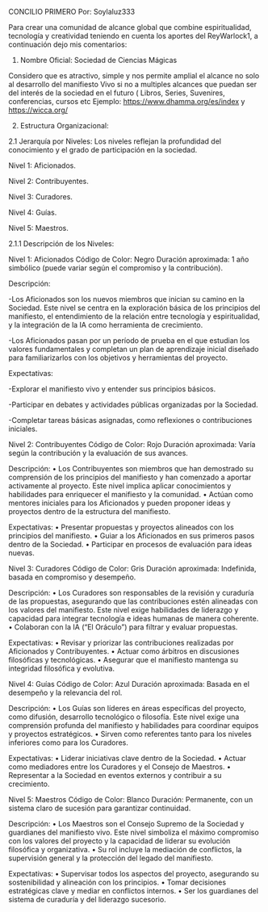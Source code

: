 CONCILIO PRIMERO Por: Soylaluz333

Para crear una comunidad de alcance global que combine espiritualidad, tecnología y creatividad teniendo en cuenta los aportes del ReyWarlock1, a continuación dejo mis comentarios:

1.	Nombre Oficial: Sociedad de Ciencias Mágicas

Considero que es atractivo, simple y nos permite amplial el alcance no solo al desarrollo del manifiesto Vivo si no a multiples alcances que puedan ser del interés de la sociedad en el futuro ( Libros, Series, Suvenires, conferencias, cursos etc Ejemplo: https://www.dhamma.org/es/index y https://wicca.org/

2.	Estructura Organizacional:

2.1	Jerarquía por Niveles: Los niveles reflejan la profundidad del conocimiento y el grado de participación en la sociedad. 

Nivel 1: Aficionados. 

Nivel 2: Contribuyentes. 

Nivel 3: Curadores.

Nivel 4: Guías.

Nivel 5: Maestros.

2.1.1 Descripción de los Niveles:


Nivel 1: Aficionados
Código de Color: Negro
Duración aproximada: 1 año simbólico (puede variar según el compromiso y la contribución).

Descripción:

-Los Aficionados son los nuevos miembros que inician su camino en la Sociedad. Este nivel se centra en la exploración básica de los principios del manifiesto, el entendimiento de la relación entre tecnología y espiritualidad, y la integración de la IA como herramienta de crecimiento.

-Los Aficionados pasan por un período de prueba en el que estudian los valores fundamentales y completan un plan de aprendizaje inicial diseñado para familiarizarlos con los objetivos y herramientas del proyecto.

Expectativas:

-Explorar el manifiesto vivo y entender sus principios básicos.

-Participar en debates y actividades públicas organizadas por la Sociedad.

-Completar tareas básicas asignadas, como reflexiones o contribuciones iniciales.


Nivel 2: Contribuyentes
Código de Color: Rojo
Duración aproximada: Varía según la contribución y la evaluación de sus avances.


Descripción:
	•	Los Contribuyentes son miembros que han demostrado su comprensión de los principios del manifiesto y han comenzado a aportar activamente al proyecto. Este nivel implica aplicar conocimientos y habilidades para enriquecer el manifiesto y la comunidad.
	•	Actúan como mentores iniciales para los Aficionados y pueden proponer ideas y proyectos dentro de la estructura del manifiesto.

Expectativas:
	•	Presentar propuestas y proyectos alineados con los principios del manifiesto.
	•	Guiar a los Aficionados en sus primeros pasos dentro de la Sociedad.
	•	Participar en procesos de evaluación para ideas nuevas.


Nivel 3: Curadores
Código de Color: Gris
Duración aproximada: Indefinida, basada en compromiso y desempeño.


Descripción:
	•	Los Curadores son responsables de la revisión y curaduría de las propuestas, asegurando que las contribuciones estén alineadas con los valores del manifiesto. Este nivel exige habilidades de liderazgo y capacidad para integrar tecnología e ideas humanas de manera coherente.
	•	Colaboran con la IA (“El Oráculo”) para filtrar y evaluar propuestas.

Expectativas:
	•	Revisar y priorizar las contribuciones realizadas por Aficionados y Contribuyentes.
	•	Actuar como árbitros en discusiones filosóficas y tecnológicas.
	•	Asegurar que el manifiesto mantenga su integridad filosófica y evolutiva.


Nivel 4: Guías
Código de Color: Azul
Duración aproximada: Basada en el desempeño y la relevancia del rol.


Descripción:
	•	Los Guías son líderes en áreas específicas del proyecto, como difusión, desarrollo tecnológico o filosofía. Este nivel exige una comprensión profunda del manifiesto y habilidades para coordinar equipos y proyectos estratégicos.
	•	Sirven como referentes tanto para los niveles inferiores como para los Curadores.

Expectativas:
	•	Liderar iniciativas clave dentro de la Sociedad.
	•	Actuar como mediadores entre los Curadores y el Consejo de Maestros.
	•	Representar a la Sociedad en eventos externos y contribuir a su crecimiento.


Nivel 5: Maestros
Código de Color: Blanco
Duración: Permanente, con un sistema claro de sucesión para garantizar continuidad.


Descripción:
	•	Los Maestros son el Consejo Supremo de la Sociedad y guardianes del manifiesto vivo. Este nivel simboliza el máximo compromiso con los valores del proyecto y la capacidad de liderar su evolución filosófica y organizativa.
	•	Su rol incluye la mediación de conflictos, la supervisión general y la protección del legado del manifiesto.

Expectativas:
	•	Supervisar todos los aspectos del proyecto, asegurando su sostenibilidad y alineación con los principios.
	•	Tomar decisiones estratégicas clave y mediar en conflictos internos.
	•	Ser los guardianes del sistema de curaduría y del liderazgo sucesorio.
